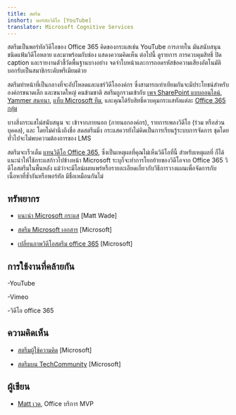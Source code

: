 ```yaml
---
title: สตรีม
inshort: พอร์ทัลวิดีโอ [YouTube]
translator: Microsoft Cognitive Services
---
```



สตรีมเป็นพอร์ทัลวิดีโอของ Office 365 คิดของกระแสเช่น YouTube การภายใน มันสนับสนุนชนิดแฟ้มวิดีโอหลาย และมาพร้อมกับช่อง แสดงความคิดเห็น ต่อไปนี้ ดูรายการ การควบคุมสิทธิ์ ปิด caption และรายงานตัวชี้วัดพื้นฐานบางอย่าง จดจำใบหน้าและการถอดรหัสข้อความเสียงอัตโนมัติบอกรับเป็นสมาชิกระดับพรีเมียมด้วย

สตรีมทำหน้าที่เป็นกลางที่จะอัปโหลดและแชร์วิดีโอองค์กร ซึ่งสามารถเท่าเทียมกันจะมีประโยชน์สำหรับองค์กรขนาดเล็ก และขนาดใหญ่ คนข้ามชาติ สตรีมถูกรวมเข้ากับ [เพจ SharePoint แบบออนไลน์](https://docs.microsoft.com/en-us/stream/embed-video-sharepoint), [Yammer สนทนา](https://stream.microsoft.com/en-us/blog/share-on-yammer/), [แท็บ Microsoft ทีม](https://docs.microsoft.com/en-us/stream/embed-video-microsoft-teams), และคุณได้รับสิทธิ์ควบคุมกระแสทัลแต่ละ [Office 365 กลุ่ม](http://icsh.pt/O365groups)

บางสิ่งกระแสไม่สนับสนุน จะ เข้าจากภายนอก (ภายนอกองค์กร), รายการเพลงวิดีโอ (ร่วม หรือส่วนบุคคล), และ โดยไม่คำนึงถึงชื่อ สดสตรีมมิ่ง กระแสควรยังไม่คิดเป็นการเรียนรู้ระบบการจัดการ ชุดโดยทั่วไปจะไม่พบความต้องการของ LMS

สตรีมจะเร็วเต็ม [แทนวิดีโอ Office 365](https://docs.microsoft.com/en-us/stream/migrate-from-office-365), ซึ่งเป็นเหตุผลที่คุณไม่เห็นวิดีโอที่นี้ สำหรับเหตุผลที่ ก็ได้แนะนำให้ใช้กระแสก้าวไปข้างหน้า Microsoft ระบุก็จะทำการโยกย้ายของวิดีโอจาก Office 365 วิดีโอสตรีมในพื้นหลัง แม้ว่าจะมีไลน์เผยแพร่หรือรายละเอียดเกี่ยวกับวิธีการวางแผนเพื่อจัดการกับเนื้อหาที่ซ้ำกันหรือพอร์ทัล มีชื่อเหมือนกันไม่

ทรัพยากร
---------

- [แนะนำ Microsoft กระแส](https://www.linkedin.com/pulse/stream-video-portal-now-available-matt-wade/)
    \[Matt Wade\]

- [สตรีม Microsoft เอกสาร](https://docs.microsoft.com/en-us/stream/)
    \[Microsoft\]

- [เปลี่ยนภาพวิดีโอสตรีม office 365](https://docs.microsoft.com/en-us/stream/migrate-from-office-365)
    \[Microsoft\]

การใช้งานที่คล้ายกัน
--------------------

-YouTube

-Vimeo

-วิดีโอ office 365

ความคิดเห็น
---------

- [สตรีมผู้ใช้ความคิด](https://techcommunity.microsoft.com/t5/Microsoft-Stream-Ideas/idb-p/StreamIdeas)
    \[Microsoft\]

- [สตรีมบน TechCommunity](https://techcommunity.microsoft.com/t5/Microsoft-Stream-Ideas/idb-p/StreamIdeas)
    \[Microsoft\]

ผู้เขียน
---------

- [Matt เวด](https://www.linkedin.com/in/thatmattwade/), Office บริการ MVP


